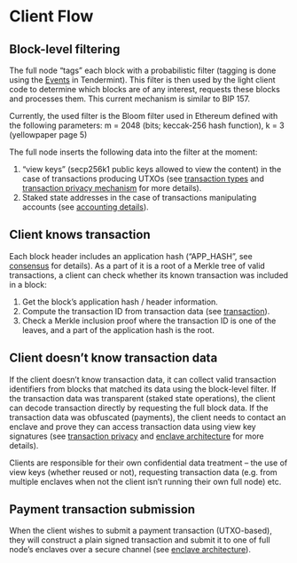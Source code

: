 # Client Flow

## Block-level filtering

The full node “tags” each block with a probabilistic filter (tagging is done using the [Events](https://docs.tendermint.com/master/spec/abci/abci.html#events) in Tendermint). This filter is then used by the light client code to determine which blocks are of any interest, requests these blocks and processes them. This current mechanism is similar to BIP 157.

Currently, the used filter is the Bloom filter used in Ethereum defined with the following parameters: m = 2048 (bits; keccak-256 hash function), k = 3 (yellowpaper page 5)

The full node inserts the following data into the filter at the moment:

1. “view keys” (secp256k1 public keys allowed to view the content) in the case of transactions producing UTXOs (see [transaction types](./transaction) and [transaction privacy mechanism](./transaction-privacy) for more details).
2. Staked state addresses in the case of transactions manipulating accounts (see [accounting details](./transaction-accounting-model)).

## Client knows transaction

Each block header includes an application hash (“APP_HASH”, see [consensus](./consensus) for details). As a part of it is a root of a Merkle tree of valid transactions, a client can check whether its known transaction was included in a block:

1. Get the block’s application hash / header information.
2. Compute the transaction ID from transaction data (see [transaction](./transaction)).
3. Check a Merkle inclusion proof where the transaction ID is one of the leaves, and a part of the application hash is the root.

## Client doesn’t know transaction data

If the client doesn’t know transaction data, it can collect valid transaction identifiers from blocks that matched its data using the block-level filter. If the transaction data was transparent (staked state operations), the client can decode transaction directly by requesting the full block data. If the transaction data was obfuscated (payments), the client needs to contact an enclave and prove they can access transaction data using view key signatures (see [transaction privacy](./transaction-privacy) and [enclave architecture](./enclave-architecture) for more details).

Clients are responsible for their own confidential data treatment – the use of view keys (whether reused or not), requesting transaction data (e.g. from multiple enclaves when not the client isn’t running their own full node) etc.

## Payment transaction submission

When the client wishes to submit a payment transaction (UTXO-based), they will construct a plain signed transaction and submit it to one of full node’s enclaves over a secure channel (see [enclave architecture](./enclave-architecture)).
